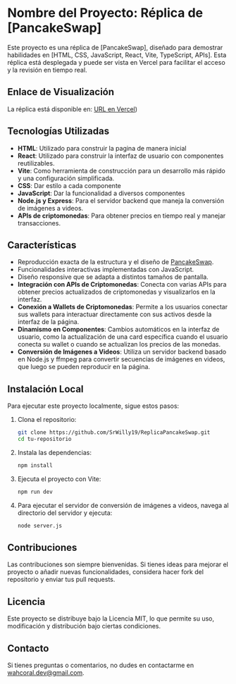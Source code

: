 # Nombre del Proyecto: Réplica de [PancakeSwap]

Este proyecto es una réplica de [PancakeSwap], diseñado para demostrar habilidades en [HTML, CSS, JavaScript, React, Vite, TypeScript, APIs]. Esta réplica está desplegada y puede ser vista en Vercel para facilitar el acceso y la revisión en tiempo real.

## Enlace de Visualización
La réplica está disponible en: [URL en Vercel](https://replica-pancake-swap.vercel.app/))

## Tecnologías Utilizadas

- **HTML**: Utilizado para construir la pagina de manera inicial
- **React**: Utilizado para construir la interfaz de usuario con componentes reutilizables.
- **Vite**: Como herramienta de construcción para un desarrollo más rápido y una configuración simplificada.
- **CSS**: Dar estilo a cada componente
- **JavaScript**: Dar la funcionalidad a diversos componentes
- **Node.js y Express**: Para el servidor backend que maneja la conversión de imágenes a videos.
- **APIs de criptomonedas**: Para obtener precios en tiempo real y manejar transacciones.

## Características

- Reproducción exacta de la estructura y el diseño de [PancakeSwap](https://pancakeswap.finance/).
- Funcionalidades interactivas implementadas con JavaScript.
- Diseño responsive que se adapta a distintos tamaños de pantalla.
- **Integración con APIs de Criptomonedas**: Conecta con varias APIs para obtener precios actualizados de criptomonedas y visualizarlos en la interfaz.
- **Conexión a Wallets de Criptomonedas**: Permite a los usuarios conectar sus wallets para interactuar directamente con sus activos desde la interfaz de la página.
- **Dinamismo en Componentes**: Cambios automáticos en la interfaz de usuario, como la actualización de una card específica cuando el usuario conecta su wallet o cuando se actualizan los precios de las monedas.
- **Conversión de Imágenes a Videos**: Utiliza un servidor backend basado en Node.js y ffmpeg para convertir secuencias de imágenes en videos, que luego se pueden reproducir en la página.

## Instalación Local

Para ejecutar este proyecto localmente, sigue estos pasos:

1. Clona el repositorio:
   ```bash
   git clone https://github.com/SrWilly19/ReplicaPancakeSwap.git
   cd tu-repositorio
2. Instala las dependencias:
   ```bash
   npm install
3. Ejecuta el proyecto con Vite:
   ```bash
   npm run dev
5. Para ejecutar el servidor de conversión de imágenes a videos, navega al directorio del servidor y ejecuta:
   ```bash
   node server.js

## Contribuciones
Las contribuciones son siempre bienvenidas. Si tienes ideas para mejorar el proyecto o añadir nuevas funcionalidades, considera hacer fork del repositorio y enviar tus pull requests.

## Licencia
Este proyecto se distribuye bajo la  Licencia MIT, lo que permite su uso, modificación y distribución bajo ciertas condiciones.

## Contacto

Si tienes preguntas o comentarios, no dudes en contactarme en [wahcoral.dev@gmail.com](mailto:wahcoral.dev@gmail.com).

